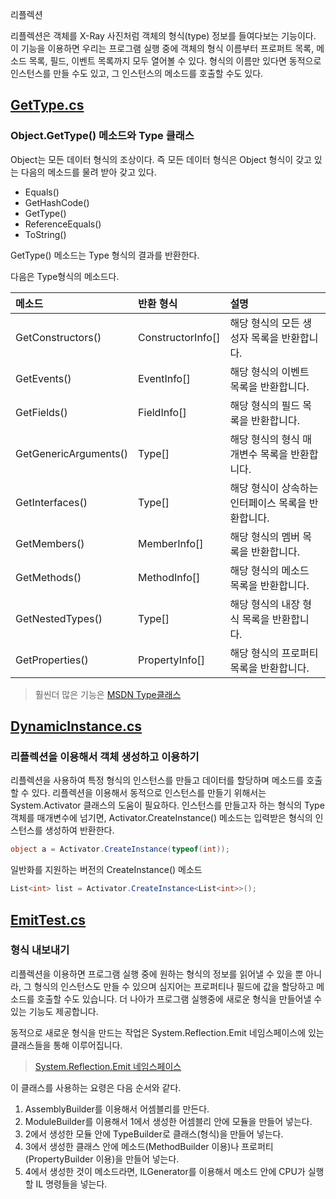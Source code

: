 리플렉션

리플렉션은 객체를 X-Ray 사진처럼 객체의 형식(type) 정보를 들여다보는 기능이다. 이 기능을 이용하면 우리는 프로그램 실행 중에 객체의 형식 이름부터 프로퍼트 목록, 메소드 목록, 필드, 이벤트 목록까지 모두 열어볼 수 있다. 형식의 이름만 있다면 동적으로 인스턴스를 만들 수도 있고, 그 인스턴스의 메소드를 호출할 수도 있다.

## [GetType.cs](https://github.com/twozeronine/Csharp_Study/blob/main/Reflection_Attribute/GetType.cs)

### Object.GetType() 메소드와 Type 클래스

Object는 모든 데이터 형식의 조상이다. 즉 모든 데이터 형식은 Object 형식이 갖고 있는 다음의 메소드를 물려 받아 갖고 있다.

- Equals()
- GetHashCode()
- GetType()
- ReferenceEquals()
- ToString()

GetType() 메소드는 Type 형식의 결과를 반환한다.

다음은 Type형식의 메소드다.

| 메소드                | 반환 형식         | 설명                                               |
| :-------------------- | :---------------- | :------------------------------------------------- |
| GetConstructors()     | ConstructorInfo[] | 해당 형식의 모든 생성자 목록을 반환합니다.         |
| GetEvents()           | EventInfo[]       | 해당 형식의 이벤트 목록을 반환합니다.              |
| GetFields()           | FieldInfo[]       | 해당 형식의 필드 목록을 반환합니다.                |
| GetGenericArguments() | Type[]            | 해당 형식의 형식 매개변수 목록을 반환합니다.       |
| GetInterfaces()       | Type[]            | 해당 형식이 상속하는 인터페이스 목록을 반환합니다. |
| GetMembers()          | MemberInfo[]      | 해당 형식의 멤버 목록을 반환합니다.                |
| GetMethods()          | MethodInfo[]      | 해당 형식의 메소드 목록을 반환합니다.              |
| GetNestedTypes()      | Type[]            | 해당 형식의 내장 형식 목록을 반환합니다.           |
| GetProperties()       | PropertyInfo[]    | 해당 형식의 프로퍼티 목록을 반환합니다.            |

> 훨씬더 많은 기능은 [MSDN Type클래스](https://docs.microsoft.com/ko-kr/dotnet/api/system.type?view=net-5.0)

## [DynamicInstance.cs](https://github.com/twozeronine/Csharp_Study/blob/main/Reflection_Attribute/DynamicInstance.cs)

### 리플렉션을 이용해서 객체 생성하고 이용하기

리플렉션을 사용하여 특정 형식의 인스턴스를 만들고 데이터를 할당하며 메소드를 호출 할 수 있다. 리플렉션을 이용해서 동적으로 인스턴스를 만들기 위해서는 System.Activator 클래스의 도움이 필요하다. 인스턴스를 만들고자 하는 형식의 Type 객체를 매개변수에 넘기면, Activator.CreateInstance() 메소드는 입력받은 형식의 인스턴스를 생성하여 반환한다.

```C#
object a = Activator.CreateInstance(typeof(int));
```

일반화를 지원하는 버전의 CreateInstance() 메소드

```C#
List<int> list = Activator.CreateInstance<List<int>>();
```

## [EmitTest.cs](https://github.com/twozeronine/Csharp_Study/blob/main/Reflection_Attribute/EmitTest.cs)

### 형식 내보내기

리플렉션을 이용하면 프로그램 실행 중에 원하는 형식의 정보를 읽어낼 수 있을 뿐 아니라, 그 형식의 인스턴스도 만들 수 있으며 심지어는 프로퍼티나 필드에 값을 할당하고 메소드를 호출할 수도 있습니다. 더 나아가 프로그램 실행중에 새로운 형식을 만들어낼 수 있는 기능도 제공합니다.

동적으로 새로운 형식을 만드는 작업은 System.Reflection.Emit 네임스페이스에 있는 클래스들을 통해 이루어집니다.

> [System.Reflection.Emit 네임스페이스](https://docs.microsoft.com/ko-kr/dotnet/api/system.reflection.emit?view=net-5.0)

이 클래스를 사용하는 요령은 다음 순서와 같다.

1. AssemblyBuilder를 이용해서 어셈블리를 만든다.
2. ModuleBuilder를 이용해서 1에서 생성한 어셈블리 안에 모듈을 만들어 넣는다.
3. 2에서 생성한 모듈 안에 TypeBuilder로 클래스(형식)을 만들어 넣는다.
4. 3에서 생성한 클래스 안에 메소드(MethodBuilder 이용)나 프로퍼티(PropertyBuilder 이용)을 만들어 넣는다.
5. 4에서 생성한 것이 메소드라면, ILGenerator를 이용해서 메소드 안에 CPU가 실행할 IL 명령들을 넣는다.
